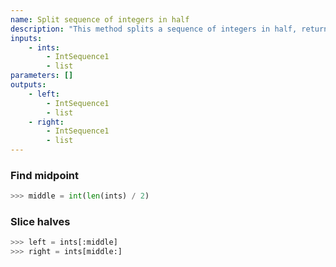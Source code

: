 ```yaml
---
name: Split sequence of integers in half
description: "This method splits a sequence of integers in half, returning the two halves (left and right). If the input sequence's length is not evenly divisible by 2, the right half will have one more element than the left."
inputs:
    - ints:
        - IntSequence1
        - list
parameters: []
outputs:
    - left:
        - IntSequence1
        - list
    - right:
        - IntSequence1
        - list
---
```

### Find midpoint

```python
>>> middle = int(len(ints) / 2)
```

### Slice halves

```python
>>> left = ints[:middle]
>>> right = ints[middle:]
```
